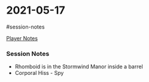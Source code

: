 # 2021-05-17

\#session-notes 

[Player Notes](https://docs.google.com/document/d/1flIOt9zdcujPfELxJ2z20Bst9zLwX4JnkvmETBPIbRU/edit#heading=h.qklgz8xzl35d)

### Session Notes

* Rhomboid is in the Stormwind Manor inside a barrel
* Corporal Hiss - Spy
